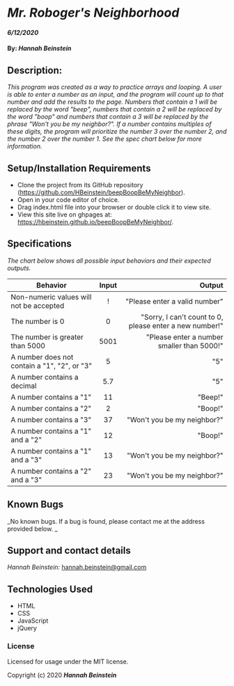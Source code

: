# _Mr. Roboger's Neighborhood_

#### _6/12/2020_

#### By: _**Hannah Beinstein**_

## Description:

_This program was created as a way to practice arrays and looping. A user is able to enter a number as an input, and the program will count up to that number and add the results to the page. Numbers that contain a 1 will be replaced by the word "beep", numbers that contain a 2 will be replaced by the word "boop" and numbers that contain a 3 will be replaced by the phrase "Won't you be my neighbor?". If a number contains multiples of these digits, the program will prioritize the number 3 over the number 2, and the number 2 over the number 1. See the spec chart below for more information._

## Setup/Installation Requirements

* Clone the project from its GitHub repository (https://github.com/HBeinstein/beepBoopBeMyNeighbor).
* Open in your code editor of choice.
* Drag index.html file into your browser or double click it to view site.
* View this site live on ghpages at: https://hbeinstein.github.io/beepBoopBeMyNeighbor/.


## Specifications
_The chart below shows all possible input behaviors and their expected outputs._

| Behavior       | Input         | Output  |
| ------------- |:-------------:| -----:|
| Non-numeric values will not be accepted | ! | "Please enter a valid number" | 
| The number is 0 | 0 | "Sorry, I can't count to 0, please enter a new number!" | 
| The number is greater than 5000 | 5001 | "Please enter a number smaller than 5000!" | 
| A number does not contain a "1", "2", or "3" | 5 | "5" | 
| A number contains a decimal | 5.7 | "5" | 
| A number contains a "1" | 11 |  "Beep!" | 
| A number contains a "2" | 2 | "Boop!" |
| A number contains a "3" | 37 | "Won't you be my neighbor?" |
| A number contains a "1" and a "2" | 12 | "Boop!" |
| A number contains a "1" and a "3" | 13 | "Won't you be my neighbor?" |
| A number contains a "2" and a "3" | 23 | "Won't you be my neighbor?" |


## Known Bugs

_No known bugs. If a bug is found, please contact me at the address provided below. _

## Support and contact details

_Hannah Beinstein:_ 
hannah.beinstein@gmail.com

## Technologies Used

* HTML
* CSS
* JavaScript
* jQuery

### License

Licensed for usage under the MIT license.

Copyright (c) 2020 **_Hannah Beinstein_**